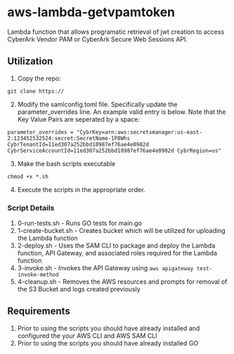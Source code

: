 # aws-lambda-getvpamtoken
Lambda function that allows programatic retrieval of jwt creation to access CyberArk Vendor PAM or CyberArk Secure Web Sessions API.

## Utilization
1. Copy the repo:
```
git clone https://
```
2. Modify the samlconfig.toml file. Specifically update the parameter_overrides line. An example valid entry is below. Note that the Key Value Pairs are seperated by a space:
```
parameter_overrides = "CybrKey=arn:aws:secretsmanager:us-east-2:123452532524:secret:SecretName-1P8Whs CybrTenantId=11ed307a252bbd10987ef76ae4e0982d CybrServiceAccountId=11ed307a252bbd10987ef76ae4e0982d CybrRegion=us"
```
3. Make the bash scripts executable
```
chmod +x *.sh
```
4. Execute the scripts in the appropriate order. 

### Script Details
1. 0-run-tests.sh - Runs GO tests for main.go
2. 1-create-bucket.sh - Creates bucket which will be utilized for uploading the Lambda function
3. 2-deploy.sh - Uses the SAM CLI to package and deploy the Lambda function, API Gateway, and associated roles required for the Lambda function
4. 3-invoke.sh - Invokes the API Gateway using `aws apigateway test-invoke-method`
5. 4-cleanup.sh - Removes the AWS resources and prompts for removal of the S3 Bucket and logs created previously

## Requirements
1. Prior to using the scripts you should have already installed and configured the your AWS CLI and AWS SAM CLI
2. Prior to using the scripts you should have already installed GO

